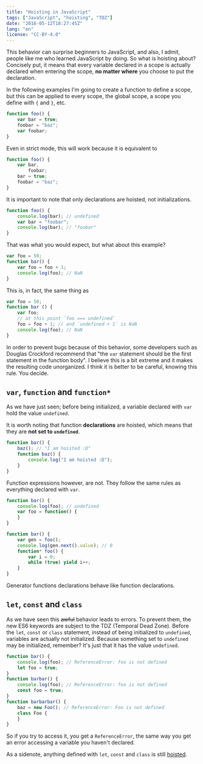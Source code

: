 ```yaml
---
title: "Hoisting in JavaScript"
tags: ["JavaScript", "hoisting", "TDZ"]
date: "2016-05-12T18:27:45Z"
lang: "en"
license: "CC-BY-4.0"
---
```


This behavior can surprise beginners to JavaScript, and also, I admit, people like me who learned JavaScript by doing.
So what is hoisting about? Concisely put, it means that every variable declared in a scope is actually declared when entering the scope, **no matter where** you choose to put the declaration.

In the following examples I'm going to create a function to define a scope, but this can be applied to every scope, the global scope, a scope you define with `{` and `}`, etc.

```js
function foo() {
	var bar = true;
	foobar = "baz";
	var foobar;
}
```

Even in strict mode, this will work because it is equivalent to

```js
function foo() {
	var bar,
		foobar;
	bar = true;
	foobar = "baz";
}
```

It is important to note that only declarations are hoisted, not initializations.

```js
function foo() {
	console.log(bar); // undefined
	var bar = "foobar";
	console.log(bar); // "foobar"
}
```

That was what you would expect, but what about this example?

```js
var foo = 50;
function bar() {
	var foo = foo + 1;
	console.log(foo); // NaN
}
```

This is, in fact, the same thing as

```js
var foo = 50;
function bar () {
	var foo;
	// at this point `foo === undefined`
	foo = foo + 1; // and `undefined + 1` is NaN
	console.log(foo); // NaN
}
```

In order to prevent bugs because of this behavior, some developers such as Douglas Crockford recommend that "the `var` statement should be the first statement in the function body". I believe this is a bit extreme and it makes the resulting code unorganized. I think it is better to be careful, knowing this rule. You decide.


## `var`, `function` and `function*`

As we have just seen; before being initialized, a variable declared with `var` hold the value `undefined`.

It is worth noting that function **declarations** are hoisted, which means that they are **not set to `undefined`**.

```js
function bar() {
	baz(); // "I am hoisted :D"
	function baz() {
		console.log("I am hoisted :D");
	}
}
```

Function expressions however, are not. They follow the same rules as everything declared with `var`.

```js
function bar() {
	console.log(foo); // undefined
	var foo = function() {
	}
}
```

```js
function bar() {
	var gen = foo();
	console.log(gen.next().value); // 0
	function* foo() {
		var i = 0;
		while (true) yield i++;
	}
}
```

Generator functions declarations behave like function declarations.


## `let`, `const` and `class`

As we have seen this ~~awful~~ behavior leads to errors. To prevent them, the new ES6 keywords are subject to the TDZ (Temporal Dead Zone). Before the `let`, `const` or `class` statement, instead of being initialized to `undefined`, variables are actually not initialized.
Because something set to `undefined` may be initialized, remember? It's just that it has the value `undefined`.

```js
function bar() {
	console.log(foo); // ReferenceError: foo is not defined
	let foo = true;
}
function barbar() {
	console.log(foo); // ReferenceError: foo is not defined
	const foo = true;
}
function barbarbar() {
	baz = new Foo(); // ReferenceError: Foo is not defined
	class Foo {
	}
}
```

So if you try to access it, you get a `ReferenceError`, the same way you get an error accessing a variable you haven't declared.

As a sidenote, anything defined with `let`, `const` and `class` is still [hoisted](https://developer.mozilla.org/en-US/docs/Web/JavaScript/Reference/Statements/let#Temporal_dead_zone_and_errors_with_let).
